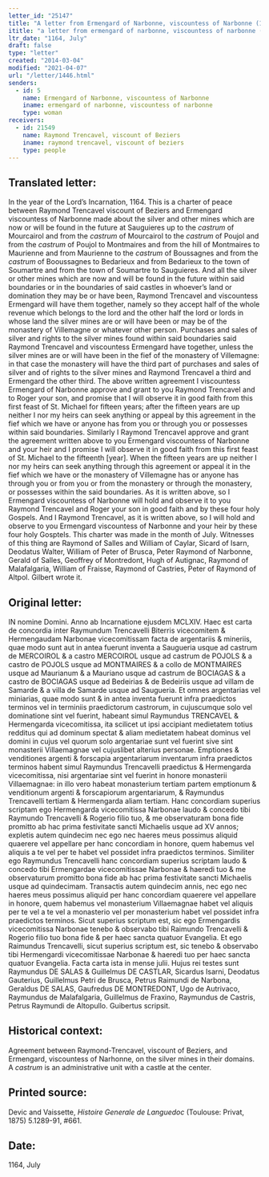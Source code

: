 ```yaml
---
letter_id: "25147"
title: "A letter from Ermengard of Narbonne, viscountess of Narbonne (1164, July)"
ititle: "a letter from ermengard of narbonne, viscountess of narbonne (1164, july)"
ltr_date: "1164, July"
draft: false
type: "letter"
created: "2014-03-04"
modified: "2021-04-07"
url: "/letter/1446.html"
senders:
  - id: 5
    name: Ermengard of Narbonne, viscountess of Narbonne
    iname: ermengard of narbonne, viscountess of narbonne
    type: woman
receivers:
  - id: 21549
    name: Raymond Trencavel, viscount of Beziers
    iname: raymond trencavel, viscount of beziers
    type: people
---
```

<h2> Translated letter:</h2><p>In the year of the Lord’s Incarnation, 1164. This is a charter of peace between Raymond Trencavel viscount of Beziers and Ermengard viscountess of Narbonne made about the silver and other mines which are now or will be found in the future at Sauguieres up to the <em>castrum</em> of Mourcairol and from the <em>castrum</em>&nbsp;of Mourcairol to the <em>castrum&nbsp;</em>of Poujol and from the <em>castrum&nbsp;</em>of Poujol to Montmaires and from the hill of Montmaires to Maurienne and from Maurienne to the <em>castrum&nbsp;</em>of Boussagnes and from the <em>castrum&nbsp;</em>of Booussagnes to Bedarieux and from Bedarieux to the town of Soumartre and from the town of Soumartre to Sauguieres. And all the silver or other mines which are now and will be found in the future within said boundaries or in the boundaries of said castles in whoever’s land or domination they may be or have been, Raymond Trencavel and viscountess Ermengard will have them together, namely so they accept half of the whole revenue which belongs to the lord and the other half the lord or lords in whose land the silver mines are or will have been or may be of the monastery of Villemagne or whatever other person. Purchases and sales of silver and rights to the silver mines found within said boundaries said Raymond Trencavel and viscountess Ermengard have together, unless the silver mines are or will have been in the fief of the monastery of Villemagne: in that case the monastery will have the third part of purchases and sales of silver and of rights to the silver mines and Raymond Trencavel a third and Ermengard the other third. The above written agreement I viscountess Ermengard of Narbonne approve and grant to you Raymond Trencavel and to Roger your son, and promise that I will observe it in good faith from this first feast of St. Michael for fifteen years; after the fifteen years are up neither I nor my heirs can seek anything or appeal by this agreement in the fief which we have or anyone has from you or through you or possesses within said boundaries. Similarly I Raymond Trencavel approve and grant the agreement written above to you Ermengard viscountess of Narbonne and your heir and I promise I will observe it in good faith from this first feast of St. Michael to the fifteenth [year]. When the fifteen years are up neither I nor my heirs can seek anything through this agreement or appeal it in the fief which we have or the monastery of Villemagne has or anyone has through you or from you or from the monastery or through the monastery, or possesses within the said boundaries. As it is written above, so I Ermengard viscountess of Narbonne will hold and observe it to you Raymond Trencavel and Roger your son in good faith and by these four holy Gospels. And I Raymond Trencavel, as it is written above, so I will hold and observe to you Ermengard viscountess of Narbonne and your heir by these four holy Gosptels. This charter was made in the month of July. Witnesses of this thing are Raymond of Salles and William of Caylar, Sicard of Isarn, Deodatus Walter, William of Peter of Brusca, Peter Raymond of Narbonne, Gerald of Salles, Geoffrey of Montredont, Hugh of Autignac, Raymond of Malafalgaria, William of Fraisse, Raymond of Castries, Peter of Raymond of Altpol. Gilbert wrote it.</p><h2 class="mt-4"> Original letter:</h2>IN nomine Domini. Anno ab Incarnatione ejusdem MCLXIV. Haec est carta de concordia inter Raymundum Trencavelli Biterris vicecomitem & Hermengaudam Narbonae vicecomitissam facta de  argentariis & mineriis, quae modo sunt aut in antea fuerunt inventa a Saugueria usque ad castrum de MERCOIROL & a castro MERCOIROL usque ad castrum de POJOLS & a castro de POJOLS usque ad MONTMAIRES & a collo de MONTMAIRES usque ad Maurianum & a Mauriano usque ad castrum de BOCIAGAS & a castro de BOCIAGAS usque ad Bedeirias & de Bedeiriis usque ad villam de Samarde & a villa de Samarde usque ad Saugueria. Et omnes argentarias vel miniarias, quae modo sunt & in antea inventa fuerunt infra praedictos terminos vel in terminiis praedictorum castrorum, in cujuscumque solo vel dominatione sint vel fuerint, habeant simul Raymundus TRENCAVEL & Hermengarda vicecomitissa, ita scilicet ut ipsi accipiant medietatem totius redditus qui ad dominum spectat & aliam medietatem habeat dominus vel domini in cujus vel quorum solo argentariae sunt vel fuerint sive sint monasterii Villaemagnae vel cujuslibet alterius personae. Emptiones & venditiones argenti & forscapia argentariarum inventarum infra praedictos terminos habent simul Raymundus Trencavelli praedictus & Hermengarda vicecomitissa, nisi argentariae sint vel fuerint in honore monasterii Villaemagnae: in  illo vero habeat monasterium tertiam partem emptionum & venditionum argenti & forscapiorum argentariarum, & Raymundus Trencavelli tertiam & Hermengarda aliam tertiam. Hanc concordiam superius scriptam ego Hermengarda vicecomitissa Narbonae laudo & concedo tibi Raymundo Trencavelli & Rogerio filio tuo, & me observaturam bona fide promitto ab hac prima festivitate sancti Michaelis usque ad XV annos; expletis autem quindecim nec ego nec haeres meus possimus aliquid quaerere vel appellare per hanc concordiam in honore, quem habemus vel aliquis a te vel per te habet vel possidet infra praedictos terminos. Similiter ego Raymundus Trencavelli hanc concordiam superius scriptam laudo & concedo tibi Ermengardae vicecomitissae Narbonae & haeredi tuo & me observaturum promitto bona fide ab hac prima festivitate sancti Michaelis usque ad quindecimam. Transactis autem quindecim annis, nec ego nec haeres meus possimus aliquid per hanc concordiam quaerere vel appellare in honore, quem habemus vel monasterium Villaemagnae habet vel aliquis per te vel a te vel a monasterio vel per monasterium habet vel possidet infra praedictos terminos. Sicut superius scriptum est, sic ego Ermengardis vicecomitissa Narbonae tenebo & observabo tibi Raimundo Trencavelli & Rogerio filio tuo bona fide & per haec sancta quatuor Evangelia. Et ego Raimundus Trencavelli, sicut superius scriptum est, sic tenebo & observabo tibi Hermengardi vicecomitissae Narbonae & haeredi tuo per haec sancta quatuor Evangelia. Facta carta ista in mense julii. Hujus rei testes sunt Raymundus DE SALAS & Guillelmus DE CASTLAR, Sicardus Isarni, Deodatus Gauterius, Guillelmus Petri de Brusca, Petrus Raimundi de Narbona, Geraldus DE SALAS, Gaufredus DE MONTREDONT, Ugo de Autrivaco, Raymundus de Malafalgaria, Guillelmus de Fraxino, Raymundus de Castris, Petrus Raymundi de Altopullo. Guibertus scripsit.
<h2 class="mt-4"> Historical context:</h2><p>Agreement between Raymond-Trencavel, viscount of Beziers, and Ermengard, viscountess of Narhonne, on the silver mines in their domains. A&nbsp;<em>castrum</em> is an administrative unit with a castle at the center.</p><h2 class="mt-4"> Printed source:</h2><p>Devic and Vaissette, <em>Histoire Generale de Languedoc</em> (Toulouse: Privat, 1875) 5.1289-91, #661.</p><h2 class="mt-4"> Date:</h2>1164, July